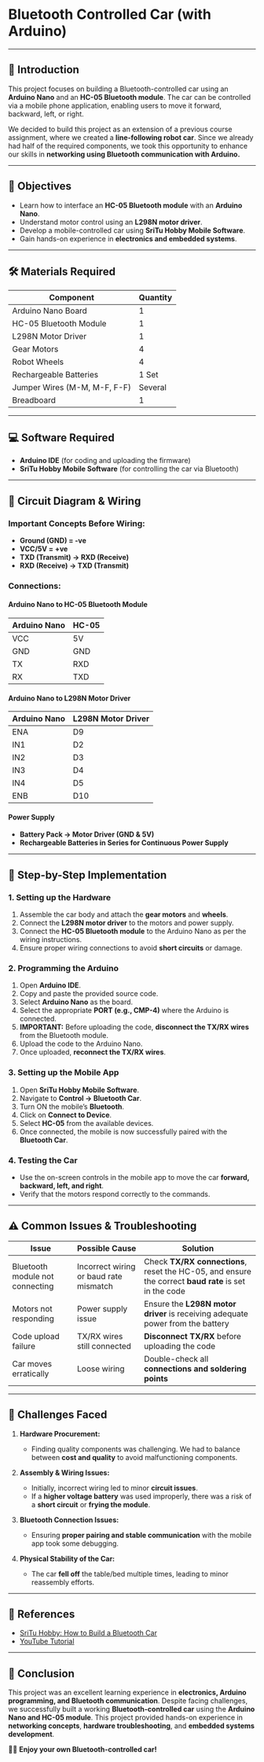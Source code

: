 # Bluetooth Controlled Car (with Arduino)

---

## 📌 Introduction
This project focuses on building a Bluetooth-controlled car using an **Arduino Nano** and an **HC-05 Bluetooth module**. The car can be controlled via a mobile phone application, enabling users to move it forward, backward, left, or right.  

We decided to build this project as an extension of a previous course assignment, where we created a **line-following robot car**. Since we already had half of the required components, we took this opportunity to enhance our skills in **networking using Bluetooth communication with Arduino.**  

---

## 📜 Objectives
- Learn how to interface an **HC-05 Bluetooth module** with an **Arduino Nano**.
- Understand motor control using an **L298N motor driver**.
- Develop a mobile-controlled car using **SriTu Hobby Mobile Software**.
- Gain hands-on experience in **electronics and embedded systems**.

---

## 🛠️ Materials Required

| **Component**        | **Quantity** |
|----------------------|-------------|
| Arduino Nano Board  | 1           |
| HC-05 Bluetooth Module | 1       |
| L298N Motor Driver  | 1           |
| Gear Motors         | 4           |
| Robot Wheels       | 4           |
| Rechargeable Batteries | 1 Set   |
| Jumper Wires (M-M, M-F, F-F) | Several |
| Breadboard         | 1           |

---

## 💻 Software Required
- **Arduino IDE** (for coding and uploading the firmware)
- **SriTu Hobby Mobile Software** (for controlling the car via Bluetooth)

---

## 🔌 Circuit Diagram & Wiring
### **Important Concepts Before Wiring:**
- **Ground (GND) = -ve**  
- **VCC/5V = +ve**  
- **TXD (Transmit) → RXD (Receive)**  
- **RXD (Receive) → TXD (Transmit)**  

### **Connections:**
#### **Arduino Nano to HC-05 Bluetooth Module**
| Arduino Nano | HC-05 |
|-------------|-------|
| VCC         | 5V    |
| GND         | GND   |
| TX          | RXD   |
| RX          | TXD   |

#### **Arduino Nano to L298N Motor Driver**
| Arduino Nano | L298N Motor Driver |
|-------------|--------------------|
| ENA         | D9                 |
| IN1         | D2                 |
| IN2         | D3                 |
| IN3         | D4                 |
| IN4         | D5                 |
| ENB         | D10                |

#### **Power Supply**
- **Battery Pack → Motor Driver (GND & 5V)**
- **Rechargeable Batteries in Series for Continuous Power Supply**

---

## 📝 Step-by-Step Implementation

### **1. Setting up the Hardware**
1. Assemble the car body and attach the **gear motors** and **wheels**.
2. Connect the **L298N motor driver** to the motors and power supply.
3. Connect the **HC-05 Bluetooth module** to the Arduino Nano as per the wiring instructions.
4. Ensure proper wiring connections to avoid **short circuits** or damage.

### **2. Programming the Arduino**
1. Open **Arduino IDE**.
2. Copy and paste the provided source code.
3. Select **Arduino Nano** as the board.
4. Select the appropriate **PORT (e.g., CMP-4)** where the Arduino is connected.
5. **IMPORTANT:** Before uploading the code, **disconnect the TX/RX wires** from the Bluetooth module.
6. Upload the code to the Arduino Nano.
7. Once uploaded, **reconnect the TX/RX wires**.

### **3. Setting up the Mobile App**
1. Open **SriTu Hobby Mobile Software**.
2. Navigate to **Control → Bluetooth Car**.
3. Turn ON the mobile’s **Bluetooth**.
4. Click on **Connect to Device**.
5. Select **HC-05** from the available devices.
6. Once connected, the mobile is now successfully paired with the **Bluetooth Car**.

### **4. Testing the Car**
- Use the on-screen controls in the mobile app to move the car **forward, backward, left, and right**.
- Verify that the motors respond correctly to the commands.

---

## ⚠️ Common Issues & Troubleshooting
| Issue | Possible Cause | Solution |
|-------|--------------|----------|
| Bluetooth module not connecting | Incorrect wiring or baud rate mismatch | Check **TX/RX connections**, reset the HC-05, and ensure the correct **baud rate** is set in the code |
| Motors not responding | Power supply issue | Ensure the **L298N motor driver** is receiving adequate power from the battery |
| Code upload failure | TX/RX wires still connected | **Disconnect TX/RX** before uploading the code |
| Car moves erratically | Loose wiring | Double-check all **connections and soldering points** |

---

## 🚧 Challenges Faced
1. **Hardware Procurement:**  
   - Finding quality components was challenging. We had to balance between **cost and quality** to avoid malfunctioning components.  

2. **Assembly & Wiring Issues:**  
   - Initially, incorrect wiring led to minor **circuit issues**.  
   - If a **higher voltage battery** was used improperly, there was a risk of a **short circuit** or **frying the module**.  

3. **Bluetooth Connection Issues:**  
   - Ensuring **proper pairing and stable communication** with the mobile app took some debugging.

4. **Physical Stability of the Car:**  
   - The car **fell off** the table/bed multiple times, leading to minor reassembly efforts.

---

## 📖 References
- [SriTu Hobby: How to Build a Bluetooth Car](https://srituhobby.com/how-to-build-a-bluetooth-control-car-with-arduino-nano-and-hc-05-module/)
- [YouTube Tutorial](https://youtu.be/sncdnRAta_8?si=KzEdPXokUnWk3WHp)

---

## 🎉 Conclusion
This project was an excellent learning experience in **electronics, Arduino programming, and Bluetooth communication**. Despite facing challenges, we successfully built a working **Bluetooth-controlled car** using the **Arduino Nano and HC-05 module**. This project provided hands-on experience in **networking concepts**, **hardware troubleshooting**, and **embedded systems development**.

🚗💨 **Enjoy your own Bluetooth-controlled car!**
